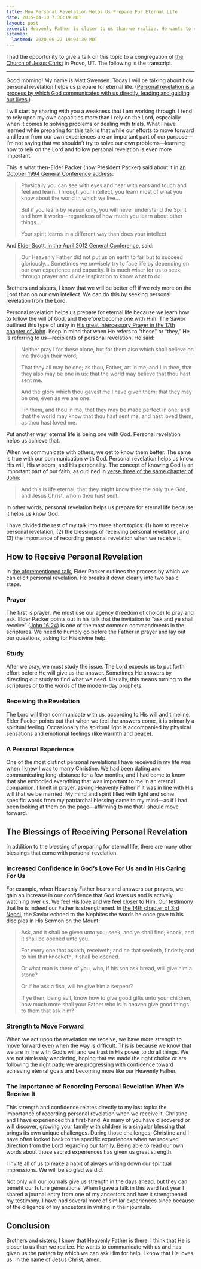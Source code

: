 ```yaml
---
title: How Personal Revelation Helps Us Prepare For Eternal Life
date: 2015-04-10 7:30:19 MDT
layout: post
excerpt: Heavenly Father is closer to us than we realize. He wants to communicate with us and has given us the pattern by which we can ask Him for help.
sitemap:
  lastmod: 2020-06-27 19:04:39 MDT
---
```


I had the opportunity to give a talk on this topic to a congregation of [the Church of Jesus Christ](https://www.churchofjesuschrist.org/?lang=eng) in Provo, UT. The following is the transcript.

---

Good morning! My name is Matt Swensen. Today I will be talking about how personal revelation helps us prepare for eternal life. ([Personal revelation is a process by which God communicates with us directly, leading and guiding our lives.](https://www.churchofjesuschrist.org/scriptures/bd/revelation.p2?lang=eng&letter=r))

I will start by sharing with you a weakness that I am working through. I tend to rely upon my own capacities more than I rely on the Lord, especially when it comes to solving problems or dealing with trials. What I have learned while preparing for this talk is that while our efforts to move forward and learn from our own experiences are an important part of our purpose—I’m not saying that we shouldn’t try to solve our own problems—learning how to rely on the Lord and follow personal revelation is even more important.

This is what then-Elder Packer (now President Packer) said about it in [an October 1994 General Conference address](https://www.churchofjesuschrist.org/general-conference/1994/10/personal-revelation-the-gift-the-test-and-the-promise?lang=eng):

> Physically you can see with eyes and hear with ears and touch and feel and learn. Through your intellect, you learn most of what you know about the world in which we live…
>
> But if you learn by reason only, you will never understand the Spirit and how it works—regardless of how much you learn about other things…
>
> Your spirit learns in a different way than does your intellect.

And [Elder Scott, in the April 2012 General Conference](https://www.churchofjesuschrist.org/general-conference/2012/04/how-to-obtain-revelation-and-inspiration-for-your-personal-life?lang=eng), said:

> Our Heavenly Father did not put us on earth to fail but to succeed gloriously… Sometimes we unwisely try to face life by depending on our own experience and capacity. It is much wiser for us to seek through prayer and divine inspiration to know what to do.

Brothers and sisters, I know that we will be better off if we rely more on the Lord than on our own intellect. We can do this by seeking personal revelation from the Lord.

Personal revelation helps us prepare for eternal life because we learn how to follow the will of God, and therefore become one with Him. The Savior outlined this type of unity in [His great Intercessory Prayer in the 17th chapter of John](https://www.churchofjesuschrist.org/scriptures/nt/john/17.20-23?lang=eng). Keep in mind that when He refers to “these” or “they,” He is referring to us—recipients of personal revelation. He said:

> Neither pray I for these alone, but for them also which shall believe on me through their word;
>
> That they all may be one; as thou, Father, art in me, and I in thee, that they also may be one in us: that the world may believe that thou hast sent me.
>
> And the glory which thou gavest me I have given them; that they may be one, even as we are one:
>
> I in them, and thou in me, that they may be made perfect in one; and that the world may know that thou hast sent me, and hast loved them, as thou hast loved me.

Put another way, eternal life is being one with God. Personal revelation helps us achieve that.

When we communicate with others, we get to know them better. The same is true with our communication with God. Personal revelation helps us know His will, His wisdom, and His personality. The concept of knowing God is an important part of our faith, as outlined in [verse three of the same chapter of John](https://www.churchofjesuschrist.org/scriptures/nt/john/17.3?lang=eng):

> And this is life eternal, that they might know thee the only true God, and Jesus Christ, whom thou hast sent.

In other words, personal revelation helps us prepare for eternal life because it helps us know God.

I have divided the rest of my talk into three short topics: (1) how to receive personal revelation, (2) the blessings of receiving personal revelation, and (3) the importance of recording personal revelation when we receive it.

## How to Receive Personal Revelation

In [the aforementioned talk](https://www.churchofjesuschrist.org/general-conference/1994/10/personal-revelation-the-gift-the-test-and-the-promise?lang=eng), Elder Packer outlines the process by which we can elicit personal revelation. He breaks it down clearly into two basic steps.

### Prayer

The first is prayer. We must use our agency (freedom of choice) to pray and ask. Elder Packer points out in his talk that the invitation to “ask and ye shall receive” ([John 16:24](https://www.churchofjesuschrist.org/scriptures/nt/john/16.24?lang=eng)) is one of the most common commandments in the scriptures. We need to humbly go before the Father in prayer and lay out our questions, asking for His divine help.

### Study

After we pray, we must study the issue. The Lord expects us to put forth effort before He will give us the answer. Sometimes He answers by directing our study to find what we need. Usually, this means turning to the scriptures or to the words of the modern-day prophets.

### Receiving the Revelation

The Lord will then communicate with us, according to His will and timeline. Elder Packer points out that when we feel the answers come, it is primarily a spiritual feeling. Occasionally the spiritual light is accompanied by physical sensations and emotional feelings (like warmth and peace).

### A Personal Experience

One of the most distinct personal revelations I have received in my life was when I knew I was to marry Christine. We had been dating and communicating long-distance for a few months, and I had come to know that she embodied everything that was important to me in an eternal companion. I knelt in prayer, asking Heavenly Father if it was in line with His will that we be married. My mind and spirit filled with light and some specific words from my patriarchal blessing came to my mind—as if I had been looking at them on the page—affirming to me that I should move forward.

## The Blessings of Receiving Personal Revelation

In addition to the blessing of preparing for eternal life, there are many other blessings that come with personal revelation.

### Increased Confidence in God’s Love For Us and in His Caring For Us

For example, when Heavenly Father hears and answers our prayers, we gain an increase in our confidence that God loves us and is actively watching over us. We feel His love and we feel closer to Him. Our testimony that he is indeed our Father is strengthened. In [the 14th chapter of 3rd Nephi](https://www.churchofjesuschrist.org/scriptures/bofm/3-ne/14.7-11), the Savior echoed to the Nephites the words he once gave to his disciples in His Sermon on the Mount:

> Ask, and it shall be given unto you; seek, and ye shall find; knock, and it shall be opened unto you.
>
> For every one that asketh, receiveth; and he that seeketh, findeth; and to him that knocketh, it shall be opened.
>
> Or what man is there of you, who, if his son ask bread, will give him a stone?
>
> Or if he ask a fish, will he give him a serpent?
>
> If ye then, being evil, know how to give good gifts unto your children, how much more shall your Father who is in heaven give good things to them that ask him?

### Strength to Move Forward

When we act upon the revelation we receive, we have more strength to move forward even when the way is difficult. This is because we know that we are in line with God’s will and we trust in His power to do all things. We are not aimlessly wandering, hoping that we made the right choice or are following the right path; we are progressing with confidence toward achieving eternal goals and becoming more like our Heavenly Father.

### The Importance of Recording Personal Revelation When We Receive It

This strength and confidence relates directly to my last topic: the importance of recording personal revelation when we receive it. Christine and I have experienced this first-hand. As many of you have discovered or will discover, growing your family with children is a singular blessing that brings its own unique challenges. During those challenges, Christine and I have often looked back to the specific experiences when we received direction from the Lord regarding our family. Being able to read our own words about those sacred experiences has given us great strength.

I invite all of us to make a habit of always writing down our spiritual impressions. We will be so glad we did.

Not only will our journals give us strength in the days ahead, but they can benefit our future generations. When I gave a talk in this ward last year I shared a journal entry from one of my ancestors and how it strengthened my testimony. I have had several more of similar experiences since because of the diligence of my ancestors in writing in their journals.

## Conclusion

Brothers and sisters, I know that Heavenly Father is there. I think that He is closer to us than we realize. He wants to communicate with us and has given us the pattern by which we can ask Him for help. I know that He loves us. In the name of Jesus Christ, amen.
